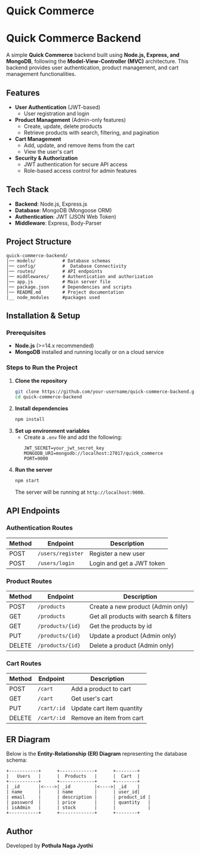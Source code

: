 # Quick Commerce

# Quick Commerce Backend

A simple **Quick Commerce** backend built using **Node.js, Express, and MongoDB**, following the **Model-View-Controller (MVC)** architecture. This backend provides user authentication, product management, and cart management functionalities.

## Features

- **User Authentication** (JWT-based)
  - User registration and login
- **Product Management** (Admin-only features)
  - Create, update, delete products
  - Retrieve products with search, filtering, and pagination
- **Cart Management**
  - Add, update, and remove items from the cart
  - View the user's cart
- **Security & Authorization**
  - JWT authentication for secure API access
  - Role-based access control for admin features

## Tech Stack

- **Backend**: Node.js, Express.js
- **Database**: MongoDB (Mongoose ORM)
- **Authentication**: JWT (JSON Web Token)
- **Middleware**: Express, Body-Parser

## Project Structure

```
quick-commerce-backend/
│── models/          # Database schemas
│── config/          #  Database Connectivity
│── routes/          # API endpoints
│── middlewares/     # Authentication and authorization
│── app.js           # Main server file
│── package.json     # Dependencies and scripts
│── README.md        # Project documentation
|__ node_modules     #packages used
```

## Installation & Setup

### Prerequisites
- **Node.js** (>=14.x recommended)
- **MongoDB** installed and running locally or on a cloud service

### Steps to Run the Project

1. **Clone the repository**
   ```bash
   git clone https://github.com/your-username/quick-commerce-backend.git
   cd quick-commerce-backend
   ```
2. **Install dependencies**
   ```bash
   npm install
   ```
3. **Set up environment variables**
   - Create a `.env` file and add the following:
     ```
     JWT_SECRET=your_jwt_secret_key
     MONGODB_URI=mongodb://localhost:27017/quick_commerce
     PORT=9000
     ```
4. **Run the server**
   ```bash
   npm start
   ```
   The server will be running at `http://localhost:9000`.

## API Endpoints

### Authentication Routes
| Method | Endpoint | Description |
|--------|---------|-------------|
| POST | `/users/register` | Register a new user |
| POST | `/users/login` | Login and get a JWT token |

### Product Routes
| Method | Endpoint | Description |
|--------|---------|-------------|
| POST | `/products` | Create a new product (Admin only) |
| GET | `/products` | Get all products with search & filters |
| GET | `/products/{id} ` |Get the products by id|
| PUT | `/products/{id}` | Update a product (Admin only) |
| DELETE | `/products/{id}` | Delete a product (Admin only) |

### Cart Routes
| Method | Endpoint | Description |
|--------|---------|-------------|
| POST | `/cart` | Add a product to cart |
| GET | `/cart` | Get user's cart |
| PUT | `/cart/:id` | Update cart item quantity |
| DELETE | `/cart/:id` | Remove an item from cart |

## ER Diagram
Below is the **Entity-Relationship (ER) Diagram** representing the database schema:

```plaintext
+-----------+      +-------------+      +--------+
|   Users   |      |  Products   |      |  Cart  |
+-----------+      +-------------+      +--------+
| _id       |<---->| _id         |<---->| _id    |
| name      |      | name        |      | user_id|
| email     |      | description |      | product_id |
| password  |      | price       |      | quantity   |
| isAdmin   |      | stock       |      |            |
+-----------+      +-------------+      +--------+
```

## Author
Developed by **Pothula Naga Jyothi**


